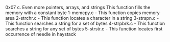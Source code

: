 0x07 c. Even more pointers, arrays, and strings
This function fills the memory with a constant byte
1-memcpy.c - This function copies memory area
2-strchr.c - This function locates a character in a string
3-strspn.c - This function searches a string for a set of bytes
4-strpbrk.c - This function searches a string for any set of bytes
5-strstr.c - This function locates first occurrence of needle in haystack
